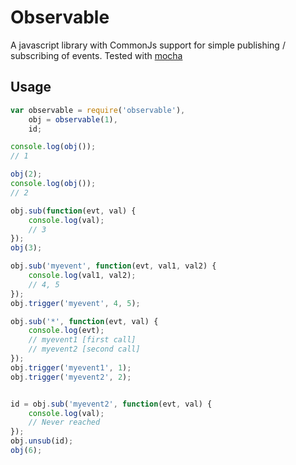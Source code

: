 # Observable

A javascript library with CommonJs support for simple publishing / subscribing of events. Tested with [mocha](http://mochajs.org/)

## Usage

``` javascript
var observable = require('observable'),
    obj = observable(1),
    id;

console.log(obj());
// 1

obj(2);
console.log(obj());
// 2

obj.sub(function(evt, val) {
    console.log(val);
    // 3
});
obj(3);

obj.sub('myevent', function(evt, val1, val2) {
    console.log(val1, val2);
    // 4, 5
});
obj.trigger('myevent', 4, 5);

obj.sub('*', function(evt, val) {
    console.log(evt);
    // myevent1 [first call]
    // myevent2 [second call]
});
obj.trigger('myevent1', 1);
obj.trigger('myevent2', 2);


id = obj.sub('myevent2', function(evt, val) {
    console.log(val);
    // Never reached
});
obj.unsub(id);
obj(6);

```
